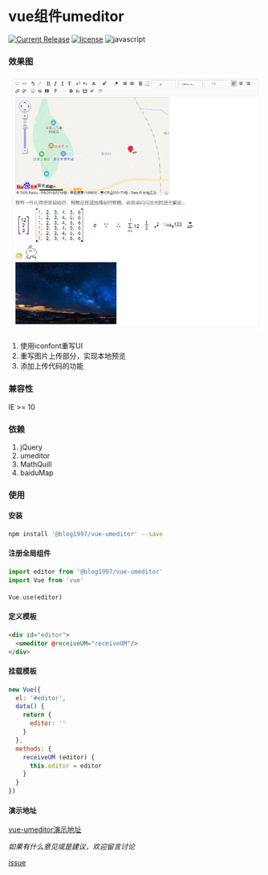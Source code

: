 # vue组件umeditor
[![Current Release](https://img.shields.io/npm/v/@blog1997/vue-umeditor)](https://www.npmjs.com/package/@blog1997/vue-umeditor)
[![license](https://img.shields.io/github/license/youLookLikeDelicious/vue-umeditor)](https://github.com/youLookLikeDelicious/vue-umeditor/blob/master/LICENSE.md)
![javascript](https://img.shields.io/github/languages/top/youLookLIkeDelicious/vue-umeditor)
### 效果图
![rendering](https://github.com/youLookLikeDelicious/vue-umeditor/blob/master/doc/img/Screenshot_3.png?raw=true)
1. 使用iconfont重写UI
2. 重写图片上传部分，实现本地预览
3. 添加上传代码的功能

### 兼容性
IE >= 10

### 依赖
1. jQuery
2. umeditor
3. MathQuill
4. baiduMap
### 使用
#### 安装
```bash
npm install '@blog1997/vue-umeditor' --save
```

#### 注册全局组件
```javascript
import editor from '@blog1997/vue-umeditor'
import Vue from 'vue'

Vue.use(editor)
```

#### 定义模板
```html
<div id="editor">
  <umeditor @receiveUM="receiveUM"/>
</div>
```

#### 挂载模板
```javascript
new Vue({
  el: '#editor',
  data() {
    return {
      editor: ''
    }
  },
  methods: {
    receiveUM (editor) {
      this.editor = editor
    }
  }
})
```

#### 演示地址
[vue-umeditor演示地址](https://www.chaosxy.com/archives/84554c2.html)

*如果有什么意见或是建议，欢迎留言讨论*

[issue](https://github.com/youLookLikeDelicious/vue-umeditor)